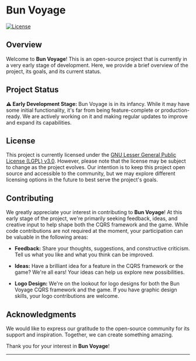 # Bun Voyage

[![License](https://img.shields.io/badge/license-GNU%20Lesser%20General%20Public%20License%20v3.0-blue.svg)](license.md)

## Overview

Welcome to **Bun Voyage**! This is an open-source project that is currently in a very early stage of development. Here, we provide a brief overview of the project, its goals, and its current status.

## Project Status

**⚠️ Early Development Stage:** Bun Voyage is in its infancy. While it may have some initial functionality, it's far from being feature-complete or production-ready. We are actively working on it and making regular updates to improve and expand its capabilities.

## License

This project is currently licensed under the [GNU Lesser General Public License (LGPL) v3.0](license.md). However, please note that the license may be subject to change as the project evolves. Our intention is to keep this project open source and accessible to the community, but we may explore different licensing options in the future to best serve the project's goals.

## Contributing

We greatly appreciate your interest in contributing to **Bun Voyage**! At this early stage of the project, we're primarily seeking feedback, ideas, and creative input to help shape both the CQRS framework and the game. While code contributions are not required at the moment, your participation can be valuable in the following areas:

- **Feedback:** Share your thoughts, suggestions, and constructive criticism. Tell us what you like and what you think can be improved.

- **Ideas:** Have a brilliant idea for a feature in the CQRS framework or the game? We're all ears! Your ideas can help us explore new possibilities.

- **Logo Design:** We're on the lookout for logo designs for both the Bun Voyage CQRS framework and the game. If you have graphic design skills, your logo contributions are welcome.

## Acknowledgments

We would like to express our gratitude to the open-source community for its support and inspiration. Together, we can create something amazing.

Thank you for your interest in **Bun Voyage**!

---
